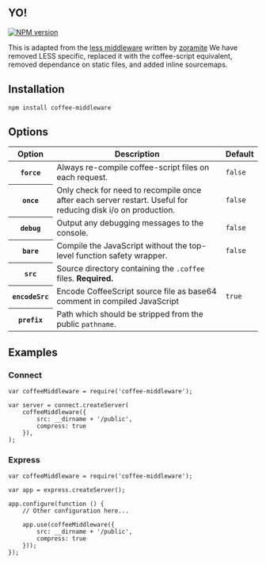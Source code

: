 ## YO!
[![NPM version](https://badge.fury.io/js/coffee-middleware.png)](http://badge.fury.io/js/coffee-middleware)

This is adapted from the [less middleware](https://npmjs.org/package/less-middleware) written by [zoramite](https://npmjs.org/~zoramite)
We have removed LESS specific, replaced it with the coffee-script equivalent, removed dependance on static files, and added inline sourcemaps.

## Installation

    npm install coffee-middleware

## Options

<table>
    <thead>
        <tr>
            <th>Option</th>
            <th>Description</th>
            <th>Default</th>
        </tr>
    </thead>
    <tbody>
        <tr>
            <th><code>force</code></th>
            <td>Always re-compile coffee-script files on each request.</td>
            <td><code>false</code></td>
        </tr>
        <tr>
            <th><code>once</code></th>
            <td>Only check for need to recompile once after each server restart. Useful for reducing disk i/o on production.</td>
            <td><code>false</code></td>
        </tr>
        <tr>
            <th><code>debug</code></th>
            <td>Output any debugging messages to the console.</td>
            <td><code>false</code></td>
        </tr>
        <tr>
            <th><code>bare</code></th>
            <td>Compile the JavaScript without the top-level function safety wrapper.</td>
            <td><code>false</code></td>
        </tr>
        <tr>
            <th><code>src</code></th>
            <td>Source directory containing the <code>.coffee</code> files. <strong>Required.</strong></td>
            <td></td>
        </tr>
        <tr>
            <th><code>encodeSrc</code></th>
            <td>Encode CoffeeScript source file as base64 comment in compiled JavaScript</td>
            <td><code>true</code></td>
        </tr>
        <tr>
            <th><code>prefix</code></th>
            <td>Path which should be stripped from the public <code>pathname</code>.</td>
            <td></td>
        </tr>
    </tbody>
</table>

## Examples

### Connect

    var coffeeMiddleware = require('coffee-middleware');

    var server = connect.createServer(
        coffeeMiddleware({
            src: __dirname + '/public',
            compress: true
        }),
    );

### Express

    var coffeeMiddleware = require('coffee-middleware');

    var app = express.createServer();

    app.configure(function () {
        // Other configuration here...

        app.use(coffeeMiddleware({
            src: __dirname + '/public',
            compress: true
        }));
    });

